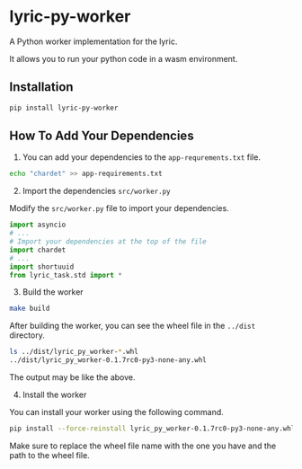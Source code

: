 # lyric-py-worker

A Python worker implementation for the lyric.

It allows you to run your python code in a wasm environment.

## Installation

```bash
pip install lyric-py-worker
```

## How To Add Your Dependencies

1. You can add your dependencies to the `app-requrements.txt` file.

```bash
echo "chardet" >> app-requirements.txt
```

2. Import the dependencies `src/worker.py`

Modify the `src/worker.py` file to import your dependencies.

```python
import asyncio
# ...
# Import your dependencies at the top of the file
import chardet
# ...
import shortuuid
from lyric_task.std import *

```

3. Build the worker

```bash
make build
```

After building the worker, you can see the wheel file in the `../dist` directory.

```bash
ls ../dist/lyric_py_worker-*.whl
../dist/lyric_py_worker-0.1.7rc0-py3-none-any.whl
```
The output may be like the above.

4. Install the worker

You can install your worker using the following command.

```bash
pip install --force-reinstall lyric_py_worker-0.1.7rc0-py3-none-any.whl
```
Make sure to replace the wheel file name with the one you have and the path to the wheel file.